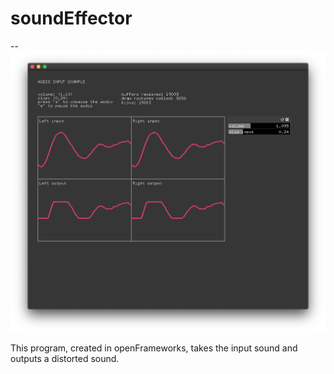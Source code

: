 # soundEffector

--
![Screenshot of Example](screenshot1.png)

This program, created in openFrameworks, takes the input sound and outputs a distorted sound.

